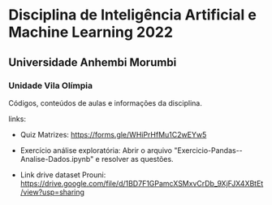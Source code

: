 # Disciplina de Inteligência Artificial e Machine Learning 2022
## Universidade Anhembi Morumbi
### Unidade Vila Olímpia

Códigos, conteúdos de aulas e informações da disciplina.

links:
 - Quiz Matrizes: https://forms.gle/WHiPrHfMu1C2wEYw5

 - Exercício análise exploratória: Abrir o arquivo "Exercicio-Pandas--Analise-Dados.ipynb" e resolver as questões.

 - Link drive dataset Prouni: https://drive.google.com/file/d/1BD7F1GPamcXSMxvCrDb_9XjFJX4XBtEt/view?usp=sharing
